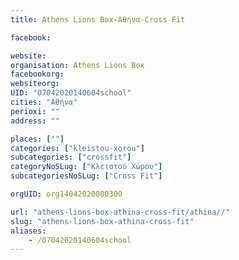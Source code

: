 ```yaml
---
title: Athens Lions Box-Αθήνα-Cross Fit

facebook:

website:
organisation: Athens Lions Box
facebookorg:
websiteorg:
UID: "07042020140604school"
cities: "Αθήνα"
perioxi: ""
address: ""

places: [""]
categories: ["kleistou-xorou"]
subcategories: ["crossfit"]
categoryNoSLug: ["Κλειστού Χώρου"]
subcategoriesNoSLug: ["Cross Fit"]

orgUID: org14042020000300

url: "athens-lions-box-athina-cross-fit/athina//"
slug: "athens-lions-box-athina-cross-fit"
aliases:
    - /07042020140604school
---
```





